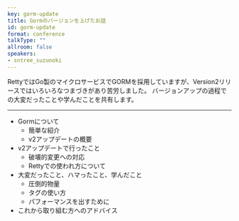 ```yaml
---
key: gorm-update
title: Gormのバージョンを上げたお話
id: gorm-update
format: conference
talkType: ""
allroom: false
speakers:
- sntree_suzunoki
---
```

RettyではGo製のマイクロサービスでGORMを採用していますが、Version2リリースではいろいろなつまづきがあり苦労しました。
バージョンアップの過程での大変だったことや学んだことを共有します。

---

- Gormについて
    - 簡単な紹介
    - v2アップデートの概要
- v2アップデートで行ったこと
    - 破壊的変更への対応
    - Rettyでの使われ方について
- 大変だったこと、ハマったこと、学んだこと
    - 圧倒的物量
    - タグの使い方
    - パフォーマンスを出すために
- これから取り組む方へのアドバイス